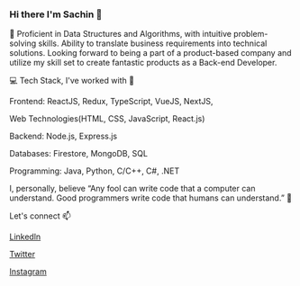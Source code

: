 ### Hi there  I'm Sachin 👋

🔭 Proficient in Data Structures and Algorithms, with intuitive problem-solving skills. Ability to translate business requirements into technical solutions. Looking forward to being a part of a product-based company and utilize my skill set to create fantastic products as a Back-end Developer.

💻 Tech Stack, I've worked with 🧰

Frontend: ReactJS, Redux, TypeScript, VueJS, NextJS,

Web Technologies(HTML, CSS, JavaScript, React.js)

Backend: Node.js, Express.js

Databases: Firestore, MongoDB, SQL

Programming: Java, Python, C/C++, C#, .NET

I, personally, believe “Any fool can write code that a computer can understand. Good programmers write code that humans can understand.” 🤷

Let's connect 📫

[Linkedln ](https://www.linkedin.com/in/sachin6b808b36d0/)

[Twitter](https://twitter.com/sachinraj1367)

[Instagram](https://www.instagram.com/imsachinpaswan/)
